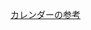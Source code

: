 [カレンダーの参考](https://github.com/mzennis/MyCalendar/tree/feature/calendarv2?source=post_page-----b7311bd6e331--------------------------------)
